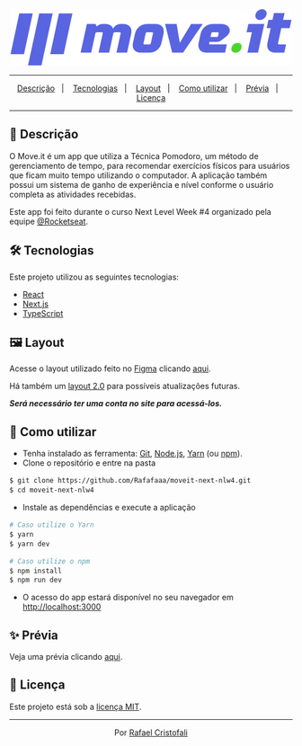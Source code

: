 <div align="center">
  <img src="https://github.com/Rafafaaa/moveit-next-nlw4/blob/master/.github/images/logo.svg" alt="logo-letmeask" target="_blank" />
</div>
<hr/>
<p align="center">
  <a href="#-Descrição">Descrição</a>&nbsp;&nbsp;&nbsp;|&nbsp;&nbsp;&nbsp;
  <a href="#-Tecnologias">Tecnologias</a>&nbsp;&nbsp;&nbsp;|&nbsp;&nbsp;&nbsp;
  <a href="#-Layout">Layout</a>&nbsp;&nbsp;&nbsp;|&nbsp;&nbsp;&nbsp;
  <a href="#-Como-utilizar">Como utilizar</a>&nbsp;&nbsp;&nbsp;|&nbsp;&nbsp;&nbsp;
  <a href="#-Prévia">Prévia</a>&nbsp;&nbsp;&nbsp;|&nbsp;&nbsp;&nbsp;
  <a href="#-Licença">Licença</a>
</p>
<hr/>

## :pushpin: Descrição
O Move.it é um app que utiliza a Técnica Pomodoro, um método de gerenciamento de tempo, para recomendar exercícios físicos para usuários que ficam muito tempo utilizando o computador. A aplicação também possui um sistema de ganho de experiência e nível conforme o usuário completa as atividades recebidas.

Este app foi feito durante o curso Next Level Week #4 organizado pela equipe [@Rocketseat](https://github.com/Rocketseat).

## :hammer_and_wrench: Tecnologias
Este projeto utilizou as seguintes tecnologias:
* [React](https://pt-br.reactjs.org)
* [Next.js](https://nextjs.org)
* [TypeScript](https://www.typescriptlang.org)

## :framed_picture: Layout
Acesse o layout utilizado feito no [Figma](https://www.figma.com) clicando [aqui](https://www.figma.com/file/A1iXV91K5yFvNiO9gekfjI/Move.it-1.0?node-id=160%3A2761).

Há também um [layout 2.0](https://www.figma.com/file/6bCYIXDFoVnD2Z5l2moOYi/Move.it-2.0?node-id=160%3A2761) para possíveis atualizações futuras.

***Será necessário ter uma conta no site para acessá-los.***

## :rocket: Como utilizar
* Tenha instalado as ferramenta: [Git](https://git-scm.com), [Node.js](https://nodejs.org/en/), [Yarn](https://yarnpkg.com) (ou [npm](https://www.npmjs.com)).
* Clone o repositório e entre na pasta
```bash
$ git clone https://github.com/Rafafaaa/moveit-next-nlw4.git
$ cd moveit-next-nlw4
```
* Instale as dependências e execute a aplicação
```bash
# Caso utilize o Yarn
$ yarn
$ yarn dev
```
```bash
# Caso utilize o npm
$ npm install
$ npm run dev
```
* O acesso do app estará disponível no seu navegador em [http://localhost:3000](http://localhost:3000)

## :sparkles: Prévia
Veja uma prévia clicando [aqui](https://rafafaaa-moveit-next-nlw4.vercel.app).

## :page_facing_up: Licença
Este projeto está sob a [licença MIT](/.github/LICENSE.md).

<hr/>
<div align="center">
  Por <a href="https://github.com/Rafafaaa">Rafael Cristofali</a>
</div>
